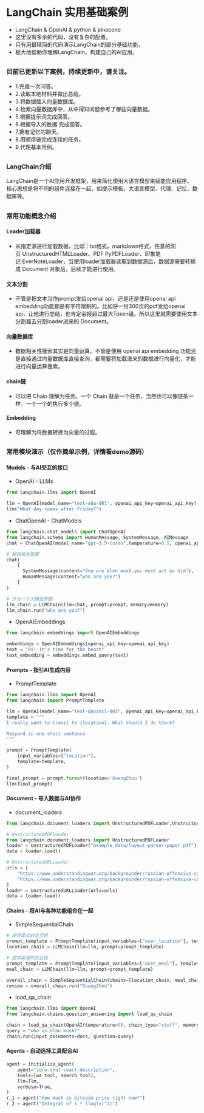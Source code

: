 # LangChain 实用基础案例
* LangChain & OpenAI & python & pinecone
* 这里没有多余的代码，没有复杂的配置。
* 只有用最精简的代码演示LangChain的部分基础功能，
* 极大地帮助你理解LangChain，构建自己的AI应用。

##

### 目前已更新以下案例，持续更新中，请关注。
* 1.完成一次问答。
* 2.读取本地材料并做出总结。
* 3.将数据插入向量数据库。
* 4.检索向量数据库中，从中得知问题参考了哪些向量数据。
* 5.根据提示词完成回答。
* 6.根据导入的数据 完成回答。
* 7.拥有记忆的聊天。
* 8.用顺序链完成连续的任务。
* 9.代理基本用例。

##

### LangChain介绍
LangChain是一个AI应用开发框架，用来简化使用大语言模型来赋能应用程序。核心思想是将不同的组件连接在一起，如提示模板、大语言模型、代理、记忆、数据库等。

##

### 常用功能概念介绍
#### Loader加载器
 * 从指定源进行加载数据，比如：txt格式，markdown格式，任意的网页 UnstructuredHTMLLoader、PDF PyPDFLoader、印象笔记 EverNoteLoader，当使用loader加载器读取到数据源后，数据源需要转换成 Document 对象后，后续才能进行使用。
#### 文本分割
 * 不管是把文本当作prompt发给openai api，还是还是使用openai api embedding功能都是有字符限制的。比如将一份300页的pdf发给openai api，让他进行总结，他肯定会报超过最大Token错。所以这里就需要使用文本分割器去分割loader进来的 Document。
#### 向量数据库
 * 数据相关性搜索其实是向量运算。不管是使用 openai api embedding 功能还是直接通过向量数据库直接查询，都需要将加载进来的数据进行向量化，才能进行向量运算搜索。
#### chain链
 * 可以把 Chain 理解为任务。一个 Chain 就是一个任务，当然也可以像链条一样，一个一个的执行多个链。
#### Embedding
 * 可理解为将数据转换为向量的过程。

##

### 常用模块演示（仅作简单示例，详情看demo源码）
#### Models - 与AI交互的接口
* OpenAI - LLMs
```py
from langchain.llms import OpenAI

llm = OpenAI(model_name="text-ada-001", openai_api_key=openai_api_key)
llm("What day comes after Friday?")
```

* ChatOpenAI - ChatModels
```py
from langchain.chat_models import ChatOpenAI
from langchain.schema import HumanMessage, SystemMessage, AIMessage
chat = ChatOpenAI(model_name="gpt-3.5-turbo",temperature=0.5, openai_api_key=openai_api_key)

# 提供相关配置
chat(
    [
      SystemMessage(content="You are elon musk,you must act as him"),
      HumanMessage(content="who are you?")
    ]
)

# 作为一个大模型参数 
llm_chain = LLMChain(llm=chat, prompt=prompt，memory=memory)
llm_chain.run("who are you?")
```

* OpenAIEmbeddings
```py
from langchain.embeddings import OpenAIEmbeddings

embeddings = OpenAIEmbeddings(openai_api_key=openai_api_key)
text = "Hi! It's time for the beach"
text_embedding = embeddings.embed_query(text)
```

#### Prompts - 指引AI生成内容
* PromptTemplate
```py
from langchain.llms import OpenAI
from langchain import PromptTemplate

llm = OpenAI(model_name="text-davinci-003", openai_api_key=openai_api_key)
template = """
I really want to travel to {location}. What should I do there?

Respond in one short sentence
"""

prompt = PromptTemplate(
    input_variables=["location"],
    template=template,
)

final_prompt = prompt.format(location='GuangZhou')
llm(final_prompt)
```
#### Document - 导入数据与AI协作
* document_loaders
```py
from langchain.document_loaders import UnstructuredPDFLoader,UnstructuredURLLoader,HNLoader

# UnstructuredPDFLoader
from langchain.document_loaders import UnstructuredPDFLoader
loader = UnstructuredPDFLoader("example_data/layout-parser-paper.pdf")
data = loader.load()

# UnstructuredURLLoader
urls = [
    "https://www.understandingwar.org/backgrounder/russian-offensive-campaign-assessment-february-8-2023",
    "https://www.understandingwar.org/backgrounder/russian-offensive-campaign-assessment-february-9-2023"
]
loader = UnstructuredURLLoader(urls=urls)
data = loader.load()
```
#### Chains - 将AI与各种功能组合在一起
* SimpleSequentialChain
```py
# 提供菜式的交互链
prompt_template = PromptTemplate(input_variables=["user_location"], template=template)
location_chain = LLMChain(llm=llm, prompt=prompt_template)

# 提供菜谱的交互链
prompt_template = PromptTemplate(input_variables=["user_meal"], template=template)
meal_chain = LLMChain(llm=llm, prompt=prompt_template)

overall_chain = SimpleSequentialChain(chains=[location_chain, meal_chain], verbose=True)
review = overall_chain.run("GuangZhou")
```

* load_qa_chain
```py
from langchain.llms import OpenAI
from langchain.chains.question_answering import load_qa_chain

chain = load_qa_chain(OpenAI(temperature=0), chain_type="stuff", memory=memory,prompt=memory)
query = "who is elon musk?"
chain.run(input_documents=docs, question=query)
```

#### Agents - 自动选择工具配合AI
```py
agent = initialize_agent(
    agent="zero-shot-react-description",
    tools=[wa_tool, search_tool],
    llm=llm,
    verbose=True,
)
r_1 = agent("how much is bitcoin price right now?")
r_2 = agent("Integral of x * (log(x)^2)")
```

